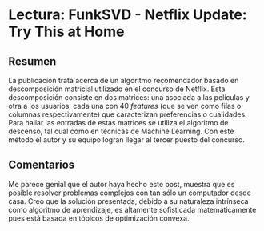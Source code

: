 # Lectura: FunkSVD - Netflix Update: Try This at Home

## Resumen
La publicación trata acerca de un algoritmo recomendador basado en descomposición matricial utilizado en el concurso de Netflix. Esta descomposición consiste en dos matrices: una asociada a las películas y otra a los usuarios, cada una con 40 *features* (que se ven como filas o columnas respectivamente) que caracterizan preferencias o cualidades. Para hallar las entradas de estas matrices se utiliza el algoritmo de descenso, tal cual como en técnicas de Machine Learning. Con este método el autor y su equipo logran llegar al tercer puesto del concurso.

## Comentarios

Me parece genial que el autor haya hecho este post, muestra que es posible resolver problemas complejos con tan sólo un computador desde casa. Creo que la solución presentada, debido a su naturaleza intrínseca como algoritmo de aprendizaje, es altamente sofisticada matemáticamente pues está basada en tópicos de optimización convexa.  
